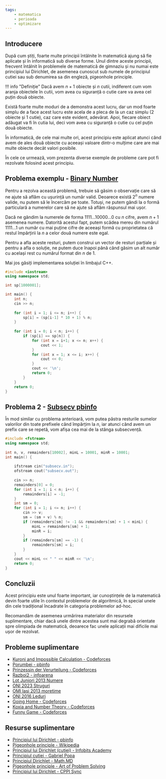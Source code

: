 ```yaml
---
tags:
    - matematica
    - perioada
    - optimizare
---
```


## Introducere

După cum știți, foarte multe principii întâlnite în matematică ajung să fie aplicate și în informatică sub diverse forme. Unul dintre aceste principii, frecvent întâlnit în problemele de matematică de gimnaziu și nu numai este principiul lui Dirichlet, de asemenea cunoscut sub numele de principiul cutiei sau sub denumirea sa din engleză, pigeonhole principle.

!!! info "Definiție"
	Dacă avem $n+1$ obiecte și $n$ cutii, indiferent cum vom aranja obiectele în cutii, vom avea cu siguranță o cutie care va avea cel puțin două obiecte. 

Există foarte multe moduri de a demonstra acest lucru, dar un mod foarte simplu de a face acest lucru este acela de a pleca de la un caz simplu ($2$ obiecte și $1$ cutie), caz care este evident, adevărat. Apoi, fiecare obiect adăugat va fi în cutia lui, deci vom avea cu siguranță o cutie cu cel puțin două obiecte. 

În informatică, de cele mai multe ori, acest principiu este aplicat atunci când avem de ales două obiecte cu aceeași valoare dintr-o mulțime care are mai multe obiecte decât valori posibile. 

În cele ce urmează, vom prezenta diverse exemple de probleme care pot fi rezolvate folosind acest principiu.

## Problema exemplu - [Binary Number](https://kilonova.ro/problems/3271/)

Pentru a rezolva această problemă, trebuie să găsim o observație care să ne ajute să aflăm cu ușurință un număr valid. Deoarece există $2^n$ numere valide, nu putem să le încercăm pe toate. Totuși, ne putem gândi la o formă particulară a numerelor care să ne ajute să aflăm răspunsul mai ușor. 

Dacă ne gândim la numerele de forma $1111\dots10000\dots0$ cu $n$ cifre, avem $n+1$ asemenea numere. Datorită acestui fapt, putem scădea mereu din numărul $1111\dots1$ un număr cu mai puține cifre de aceeași formă cu proprietatea că restul împărțirii la $n$ a celor două numere este egal. 

Pentru a afla aceste resturi, putem construi un vector de resturi parțiale și pentru a afla o soluție, ne putem duce înapoi până când găsim un alt număr cu același rest cu numărul format din $n$ de $1$.

Mai jos găsiți implementarea soluției în limbajul C++.

```cpp
#include <iostream>
using namespace std;

int sp[1000001];

int main() {
    int n;
    cin >> n;
    
    for (int i = 1; i <= n; i++) {
        sp[i] = (sp[i-1] * 10 + 1) % n;
    }
    
    for (int i = 0; i < n; i++) {
        if (sp[i] == sp[n]) {
            for (int x = i+1; x <= n; x++) {
                cout << 1;
            }
            for (int x = 1; x <= i; x++) {
                cout << 0;
            }
            cout << '\n';
            return 0;
        }
    }
    return 0;
}
```

## Problema 2 - [Subsecv pbinfo](https://www.pbinfo.ro/probleme/1262/subsecv)

În mod similar cu problema anterioară, vom putea păstra resturile sumelor valorilor din toate prefixele când împărțim la $n$, iar atunci când avem un prefix care se repetă, vom afișa cea mai de la stânga subsecvență.

```cpp
#include <fstream>
using namespace std;
    
int n, v, remainders[10002], minL = 10001, minR = 10001;
int main() {
    
    ifstream cin("subsecv.in");
    ofstream cout("subsecv.out");
    
    cin >> n;
    remainders[0] = 0;
    for (int i = 1; i < n; i++) {
        remainders[i] = -1;
    }
    int sm = 0;
    for (int i = 1; i <= n; i++) {
        cin >> v;
        sm = (sm + v) % n;
        if (remainders[sm] != -1 && remainders[sm] + 1 < minL) {
            minL = remainders[sm] + 1;
            minR = i;
        }
        if (remainders[sm] == -1) {
            remainders[sm] = i;
        }
    }
    cout << minL << " " << minR << '\n';
    return 0;
}
```

## Concluzii

Acest principiu este unul foarte important, iar cunoștințele de la matematică devin foarte utile în contextul problemelor de algoritmică, în special unele din cele tradițional încadrate în categoria problemelor ad-hoc. 

Recomandăm de asemenea urmărirea materialor din resursele suplimentare, chiar dacă unele dintre acestea sunt mai degrabă orientate spre olimpiada de matematică, deoarece fac unele aplicații mai dificile mai ușor de rezolvat. 

## Probleme suplimentare

* [Kuroni and Impossible Calculation - Codeforces](https://codeforces.com/contest/1305/problem/C)
* [Porumbei - pbinfo](https://www.pbinfo.ro/probleme/2059/porumbei)
* [Prinzessin der Verurteilung - Codeforces](https://codeforces.com/contest/1536/problem/B)
* [Razboi2 - infoarena](https://www.infoarena.ro/problema/razboi2)
* [Lot Juniori 2013 Numere](https://kilonova.ro/problems/1723)
* [ONI 2023 Struguri](https://kilonova.ro/problems/543/)
* [OMI Iasi 2013 moretime](https://www.pbinfo.ro/probleme/2105/moretime)
* [ONI 2016 Leduri](https://kilonova.ro/problems/1476)
* [Going Home - Codeforces](https://codeforces.com/contest/1501/problem/C)
* [Koxia and Number Theory - Codeforces](https://codeforces.com/contest/1770/problem/C)
* [Funny Game - Codeforces](https://codeforces.com/contest/1994/problem/D)

## Resurse suplimentare

* [Principiul lui Dirichlet - pbinfo](https://www.pbinfo.ro/articole/5796/principiul-lui-dirichlet)
* [Pigeonhole principle - Wikipedia](https://en.wikipedia.org/wiki/Pigeonhole_principle)
* [Principiul lui Dirichlet (cutiei) - Infobits Academy](https://www.infobits.ro/docs/principiul_lui_dirichlet.pdf)
* [Principiul cutiei - Gabriel Popa](https://pregatirematematicaolimpiadejuniori.wordpress.com/wp-content/uploads/2016/07/g-popa-principiul-cutiei.pdf)
* [Principiul Dirichlet - Math.MD](https://www.math.md/school/competitiva/dirichlet/dirich.html)
* [Pigeonhole principle - Art of Problem Solving](https://artofproblemsolving.com/wiki/index.php/Pigeonhole_Principle)
* [Principiul lui Dirichlet - CPPI Sync](https://cppi.sync.ro/materia/principiul_lui_dirichlet.html)